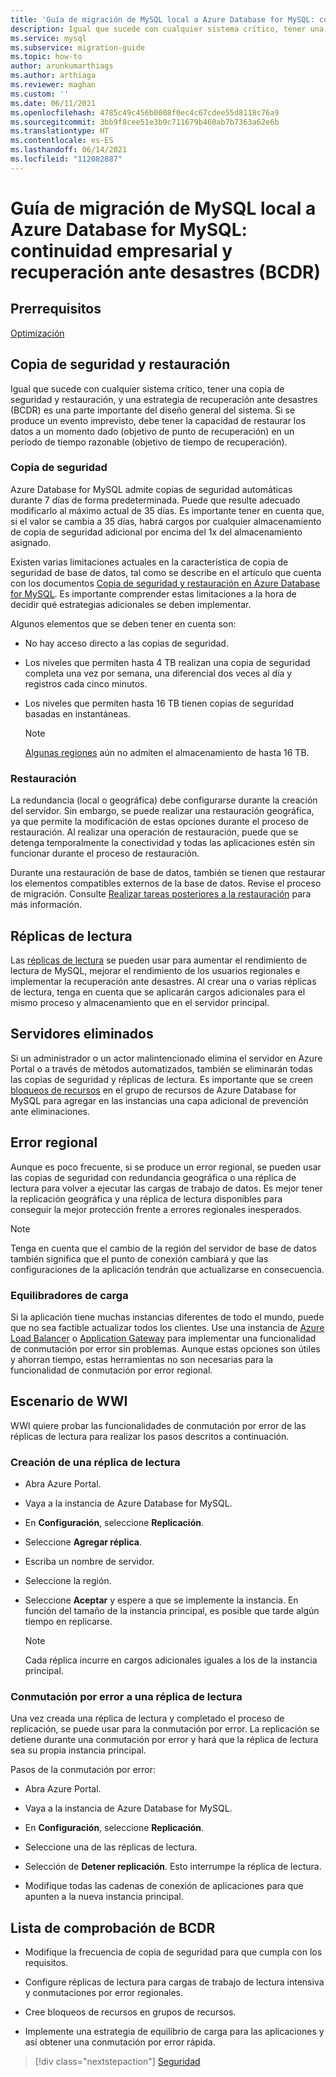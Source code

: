 ```yaml
---
title: 'Guía de migración de MySQL local a Azure Database for MySQL: continuidad empresarial y recuperación ante desastres (BCDR)'
description: Igual que sucede con cualquier sistema crítico, tener una copia de seguridad y restauración, y una estrategia de recuperación ante desastres (BCDR) es una parte importante del diseño general del sistema.
ms.service: mysql
ms.subservice: migration-guide
ms.topic: how-to
author: arunkumarthiags
ms.author: arthiaga
ms.reviewer: maghan
ms.custom: ''
ms.date: 06/11/2021
ms.openlocfilehash: 4785c49c456b0008f0ec4c67cdee55d8118c76a9
ms.sourcegitcommit: 3bb9f8cee51e3b9c711679b460ab7b7363a62e6b
ms.translationtype: HT
ms.contentlocale: es-ES
ms.lasthandoff: 06/14/2021
ms.locfileid: "112082887"
---
```

# <a name="mysql-on-premises-to-azure-database-for-mysql-migration-guide-business-continuity-and-disaster-recovery-bcdr"></a>Guía de migración de MySQL local a Azure Database for MySQL: continuidad empresarial y recuperación ante desastres (BCDR)

## <a name="prerequisites"></a>Prerrequisitos

[Optimización](11-optimization.md)

## <a name="back-up-and-restore"></a>Copia de seguridad y restauración

Igual que sucede con cualquier sistema crítico, tener una copia de seguridad y restauración, y una estrategia de recuperación ante desastres (BCDR) es una parte importante del diseño general del sistema. Si se produce un evento imprevisto, debe tener la capacidad de restaurar los datos a un momento dado (objetivo de punto de recuperación) en un período de tiempo razonable (objetivo de tiempo de recuperación).

### <a name="backup"></a>Copia de seguridad

Azure Database for MySQL admite copias de seguridad automáticas durante 7 días de forma predeterminada. Puede que resulte adecuado modificarlo al máximo actual de 35 días. Es importante tener en cuenta que, si el valor se cambia a 35 días, habrá cargos por cualquier almacenamiento de copia de seguridad adicional por encima del 1x del almacenamiento asignado.

Existen varias limitaciones actuales en la característica de copia de seguridad de base de datos, tal como se describe en el artículo que cuenta con los documentos [Copia de seguridad y restauración en Azure Database for MySQL](/azure/mysql/concepts-backup). Es importante comprender estas limitaciones a la hora de decidir qué estrategias adicionales se deben implementar.

Algunos elementos que se deben tener en cuenta son:

- No hay acceso directo a las copias de seguridad.

- Los niveles que permiten hasta 4 TB realizan una copia de seguridad completa una vez por semana, una diferencial dos veces al día y registros cada cinco minutos.

- Los niveles que permiten hasta 16 TB tienen copias de seguridad basadas en instantáneas.

    > [!NOTE]
    > [Algunas regiones](/azure/mysql/concepts-pricing-tiers#storage) aún no admiten el almacenamiento de hasta 16 TB.

### <a name="restore"></a>Restauración

La redundancia (local o geográfica) debe configurarse durante la creación del servidor. Sin embargo, se puede realizar una restauración geográfica, ya que permite la modificación de estas opciones durante el proceso de restauración. Al realizar una operación de restauración, puede que se detenga temporalmente la conectividad y todas las aplicaciones estén sin funcionar durante el proceso de restauración.

Durante una restauración de base de datos, también se tienen que restaurar los elementos compatibles externos de la base de datos. Revise el proceso de migración. Consulte [Realizar tareas posteriores a la restauración](/azure/mysql/concepts-backup#perform-post-restore-tasks) para más información.

## <a name="read-replicas"></a>Réplicas de lectura

Las [réplicas de lectura](/azure/mysql/concepts-read-replicas) se pueden usar para aumentar el rendimiento de lectura de MySQL, mejorar el rendimiento de los usuarios regionales e implementar la recuperación ante desastres. Al crear una o varias réplicas de lectura, tenga en cuenta que se aplicarán cargos adicionales para el mismo proceso y almacenamiento que en el servidor principal.

## <a name="deleted-servers"></a>Servidores eliminados

Si un administrador o un actor malintencionado elimina el servidor en Azure Portal o a través de métodos automatizados, también se eliminarán todas las copias de seguridad y réplicas de lectura. Es importante que se creen [bloqueos de recursos](/azure/azure-resource-manager/management/lock-resources) en el grupo de recursos de Azure Database for MySQL para agregar en las instancias una capa adicional de prevención ante eliminaciones.

## <a name="regional-failure"></a>Error regional

Aunque es poco frecuente, si se produce un error regional, se pueden usar las copias de seguridad con redundancia geográfica o una réplica de lectura para volver a ejecutar las cargas de trabajo de datos. Es mejor tener la replicación geográfica y una réplica de lectura disponibles para conseguir la mejor protección frente a errores regionales inesperados.

> [!NOTE]
> Tenga en cuenta que el cambio de la región del servidor de base de datos también significa que el punto de conexión cambiará y que las configuraciones de la aplicación tendrán que actualizarse en consecuencia.

### <a name="load-balancers"></a>Equilibradores de carga

Si la aplicación tiene muchas instancias diferentes de todo el mundo, puede que no sea factible actualizar todos los clientes. Use una instancia de [Azure Load Balancer](/azure/load-balancer/load-balancer-overview) o [Application Gateway](/azure/application-gateway/overview) para implementar una funcionalidad de conmutación por error sin problemas. Aunque estas opciones son útiles y ahorran tiempo, estas herramientas no son necesarias para la funcionalidad de conmutación por error regional.

## <a name="wwi-scenario"></a>Escenario de WWI

WWI quiere probar las funcionalidades de conmutación por error de las réplicas de lectura para realizar los pasos descritos a continuación.

### <a name="creating-a-read-replica"></a>Creación de una réplica de lectura

- Abra Azure Portal.

- Vaya a la instancia de Azure Database for MySQL.

- En **Configuración**, seleccione **Replicación**.

- Seleccione **Agregar réplica**.

- Escriba un nombre de servidor.

- Seleccione la región.

- Seleccione **Aceptar** y espere a que se implemente la instancia. En función del tamaño de la instancia principal, es posible que tarde algún tiempo en replicarse.

    > [!NOTE]
    > Cada réplica incurre en cargos adicionales iguales a los de la instancia principal.

### <a name="fail-over-to-read-replica"></a>Conmutación por error a una réplica de lectura

Una vez creada una réplica de lectura y completado el proceso de replicación, se puede usar para la conmutación por error. La replicación se detiene durante una conmutación por error y hará que la réplica de lectura sea su propia instancia principal.

Pasos de la conmutación por error:

- Abra Azure Portal.

- Vaya a la instancia de Azure Database for MySQL.

- En **Configuración**, seleccione **Replicación**.

- Seleccione una de las réplicas de lectura.

- Selección de **Detener replicación**. Esto interrumpe la réplica de lectura.

- Modifique todas las cadenas de conexión de aplicaciones para que apunten a la nueva instancia principal.

## <a name="bcdr-checklist"></a>Lista de comprobación de BCDR

- Modifique la frecuencia de copia de seguridad para que cumpla con los requisitos.

- Configure réplicas de lectura para cargas de trabajo de lectura intensiva y conmutaciones por error regionales.

- Cree bloqueos de recursos en grupos de recursos.

- Implemente una estrategia de equilibrio de carga para las aplicaciones y así obtener una conmutación por error rápida.  


> [!div class="nextstepaction"]
> [Seguridad](./13-security.md)

